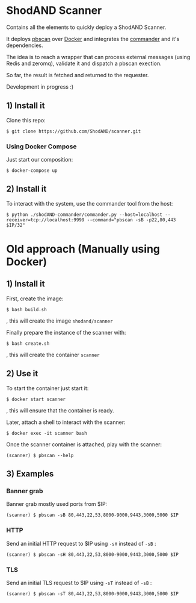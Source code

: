 # ShodAND Scanner

Contains all the elements to quickly deploy a ShodAND Scanner.

It deploys [pbscan](https://github.com/gvb84/pbscan) over [Docker](https://github.com/docker) and integrates the [commander]() and it's dependencies.

The idea is to reach a wrapper that can process external messages (using Redis and zeromq), validate it and dispatch a pbscan exection.

So far, the result is fetched and returned to the requester.

Development in progress :)


## 1) Install it

Clone this repo:
```
$ git clone https://github.com/ShodAND/scanner.git
```

### Using Docker Compose

Just start our composition:
```
$ docker-compose up
```

## 2) Install it

To interact with the system, use the commander tool from the host:
``` 
$ python ./shodAND-commander/commander.py --host=localhost --receiver=tcp://localhost:9999 --command="pbscan -sB -p22,80,443 $IP/32"

``` 


# Old approach (Manually using Docker)

## 1) Install it

First, create the image:
```
$ bash build.sh
```
, this will create the image `shodand/scanner` 


Finally prepare the instance of the scanner with:
```
$ bash create.sh
```
, this will create the container `scanner` 


## 2) Use it

To start the container just start it:
```
$ docker start scanner
```
, this will ensure that the container is ready.

Later, attach a shell to interact with the scanner:
```
$ docker exec -it scanner bash
```

Once the scanner container is attached, play with the scanner:
```
(scanner) $ pbscan --help
```

## 3) Examples

### Banner grab

Banner grab mostly used ports from $IP:

```
(scanner) $ pbscan -sB 80,443,22,53,8000-9000,9443,3000,5000 $IP
```


### HTTP

Send an initial HTTP request to $IP using `-sH` instead of `-sB` :

```
(scanner) $ pbscan -sH 80,443,22,53,8000-9000,9443,3000,5000 $IP
```


### TLS

Send an initial TLS request to $IP using `-sT` instead of `-sB` :

```
(scanner) $ pbscan -sT 80,443,22,53,8000-9000,9443,3000,5000 $IP
```

